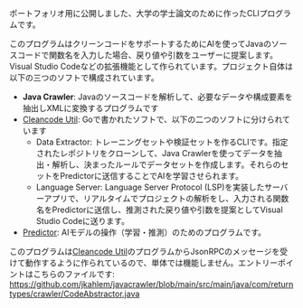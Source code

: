 ポートフォリオ用に公開しました、大学の学士論文のために作ったCLIプログラムです。

このプログラムはクリーンコードをサポートするためにAIを使ってJavaのソースコードで関数名を入力した場合、戻り値や引数をユーザーに提案します。Visual Studio Codeなどの拡張機能として作られています。プロジェクト自体は以下の三つのソフトで構成されています。

- **Java Crawler**: Javaのソースコードを解析して、必要なデータや構成要素を抽出しXMLに変換するプログラムです
- [Cleancode Util](https://github.com/jkahlem/cleancodeutil): Goで書かれたソフトで、以下の二つのソフトに分けられています
  - Data Extractor: トレーニングセットや検証セットを作るCLIです。指定されたレポジトリをクローンして、Java Crawlerを使ってデータを抽出・解析し、決まったルールでデータセットを作成します。それらのセットをPredictorに送信することでAIを学習させられます。
  - Language Server: Language Server Protocol (LSP)を実装したサーバーアプリで、リアルタイムでプロジェクトの解析をし、入力される関数名をPredictorに送信し、推測された戻り値や引数を提案としてVisual Studio Codeに送ります。
- [Predictor](https://github.com/jkahlem/predictor): AIモデルの操作（学習・推測）のためのプログラムです。 

このプログラムは[Cleancode Util](https://github.com/jkahlem/cleancodeutil)のプログラムからJsonRPCのメッセージを受けて動作するように作られているので、単体では機能しません。エントリーポイントはこちらのファイルです: https://github.com/jkahlem/javacrawler/blob/main/src/main/java/com/returntypes/crawler/CodeAbstractor.java
